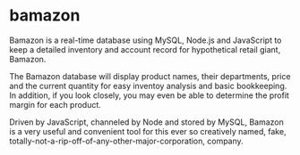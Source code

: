 # bamazon

Bamazon is a real-time database using MySQL, Node.js and JavaScript to keep a detailed inventory and account record for hypothetical retail giant, Bamazon.

The Bamazon database will display product names, their departments, price and the current quantity for easy inventoy analysis and basic bookkeeping. In addition, if you look closely, you may even be able to determine the profit margin for each product.

Driven by JavaScript, channeled by Node and stored by MySQL, Bamazon is a very useful and convenient tool for this ever so creatively named, fake, totally-not-a-rip-off-of-any-other-major-corporation, company.